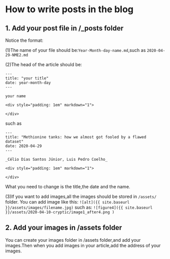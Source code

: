 # How to write posts in the blog
## 1. Add your post file in /_posts folder
Notice the format:

(1)The name of your file should be:`Year-Month-day-name.md`,such as `2020-04-29-NME2.md`

(2)The head of the article should be:


```
---
title: "your title"
date: year-month-day
---

your name

<div style="padding: 1em" markdown="1">

</div>
```
such as

```
---
title: "Methionine tanks: how we almost got fooled by a flawed dataset"
date: 2020-04-29
---

_Célio Dias Santos Júnior, Luis Pedro Coelho_

<div style="padding: 1em" markdown="1">

</div>
```
What you need to change is the title,the date and the name.

(3)If you want to add images,all the images should be stored in `/assets/` folder.
You can add image like this:
`![alt]({{ site.baseurl }}/assets/images/filename.jpg)`
such as:
`![figure4]({{ site.baseurl }}/assets/2020-04-10-cryptic/image1_after4.png )`

## 2. Add your images in /assets folder
You can create your images folder in /assets folder,and add your images.Then when you add images in your article,add the address of your images.
